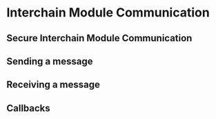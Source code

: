 # Interchain Module Communication

## Secure Interchain Module Communication

## Sending a message

## Receiving a message

## Callbacks